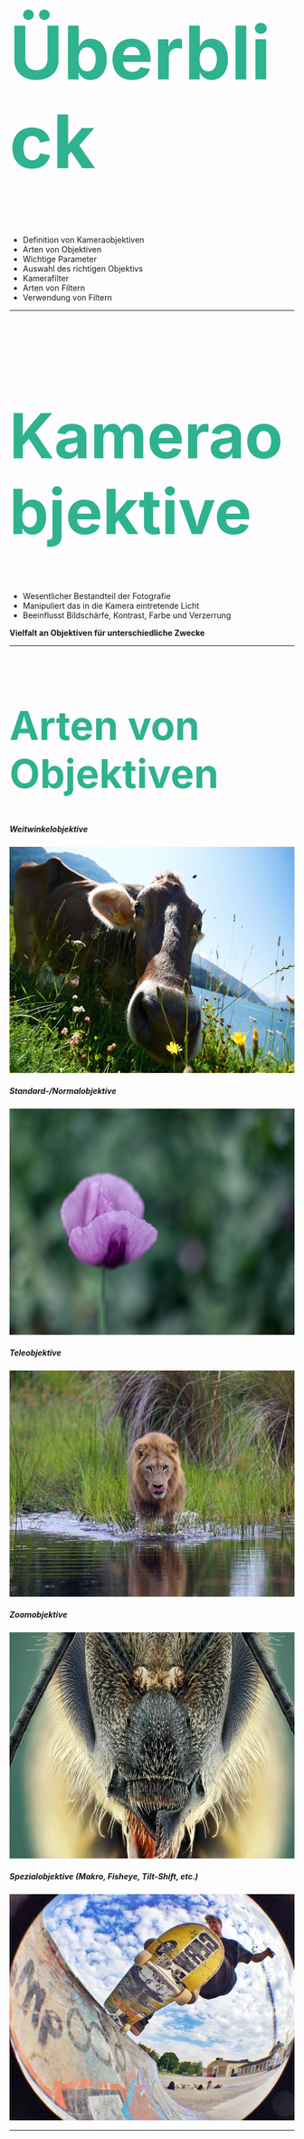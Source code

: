 <!-- Überblick über Kameraobjektive und Filter -->
<h1 style="color:rgb(47, 178, 143); font-size: 130px;">Überblick</h1>

- Definition von Kameraobjektiven
- Arten von Objektiven
- Wichtige Parameter
- Auswahl des richtigen Objektivs
- Kamerafilter
- Arten von Filtern
- Verwendung von Filtern

---

<h1 style="color:rgb(47, 178, 143); font-size: 110px;">Kameraobjektive</h1>

- Wesentlicher Bestandteil der Fotografie
- Manipuliert das in die Kamera eintretende Licht
- Beeinflusst Bildschärfe, Kontrast, Farbe und Verzerrung

**Vielfalt an Objektiven für unterschiedliche Zwecke**

---

<h1 style="color:rgb(47, 178, 143); font-size: 70px;">Arten von Objektiven</h1>

<section>
</section>

<section>

##### Weitwinkelobjektive

<img width="600" height="400" src="images/weitwinkel.jpg"/>
</section>

<section>

##### Standard-/Normalobjektive

<img width="600" height="400" src="images/normalobjektiv.jpg"/>
</section>

<section>

##### Teleobjektive

<img width="600" height="400" src="images/loewe.jpg"/>
</section>

<section>

##### Zoomobjektive

<img width="600" height="400" src="images/makro_insekt.jpg"/>
</section>

<section>

##### Spezialobjektive (Makro, Fisheye, Tilt-Shift, etc.)

<img width="600" height="400" src="images/skateboard.webp"/>
</section>



---

<h1 style="color:rgb(47, 178, 143); font-size: 80px;">Wichtige Parameter</h1>

<section>

- Brennweite
- Blendenöffnung
- Bildstabilisierung
- Autofokus vs. manueller Fokus
</section>

---

<h1 style="color:rgb(47, 178, 143); font-size: 80px;">Auswahl des Objektivs</h1>

- Berücksichtigung des Verwendungszwecks (Porträt, Landschaft, Sport, Makro, etc.)
- Kompatibilität mit der Kamera
- Preis und Qualität

---

<h1 style="color:rgb(47, 178, 143); font-size: 100px;">Kamerafilter</h1>

<section>

- Definition und Funktion
- Warum Filter verwenden?
</section>

---

<h1 style="color:rgb(47, 178, 143); font-size: 110px;">Arten von Filter</h1>

<section>

- UV-Filter
- Polarisationsfilter
- Neutraldichte-Filter (ND-Filter)
- Farbfilter
- Weichzeichner-/Effektfilter
</section>

---

<h1 style="color:rgb(47, 178, 143); font-size: 80px;">Verwendung von Filter</h1>

- Auswahl des richtigen Filters für eine bestimmte Aufnahme
- Einfluss des Filters auf die Bildqualität
- Physische vs. digitale Filter